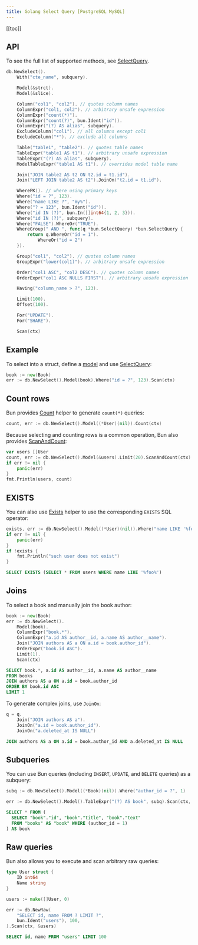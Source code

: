 ```yaml
---
title: Golang Select Query [PostgreSQL MySQL]
---
```


<CoverImage title="Golang Select PostgreSQL MySQL" />

[[toc]]

## API

To see the full list of supported methods, see
[SelectQuery](https://pkg.go.dev/github.com/uptrace/bun#SelectQuery).

```go
db.NewSelect().
	With("cte_name", subquery).

	Model(&strct).
	Model(&slice).

	Column("col1", "col2"). // quotes column names
	ColumnExpr("col1, col2"). // arbitrary unsafe expression
	ColumnExpr("count(*)").
	ColumnExpr("count(?)", bun.Ident("id")).
	ColumnExpr("(?) AS alias", subquery).
	ExcludeColumn("col1"). // all columns except col1
	ExcludeColumn("*"). // exclude all columns

	Table("table1", "table2"). // quotes table names
	TableExpr("table1 AS t1"). // arbitrary unsafe expression
	TableExpr("(?) AS alias", subquery).
	ModelTableExpr("table1 AS t1"). // overrides model table name

	Join("JOIN table2 AS t2 ON t2.id = t1.id").
	Join("LEFT JOIN table2 AS t2").JoinOn("t2.id = t1.id").

	WherePK(). // where using primary keys
	Where("id = ?", 123).
	Where("name LIKE ?", "my%").
	Where("? = 123", bun.Ident("id")).
	Where("id IN (?)", bun.In([]int64{1, 2, 3})).
	Where("id IN (?)", subquery).
	Where("FALSE").WhereOr("TRUE").
	WhereGroup(" AND ", func(q *bun.SelectQuery) *bun.SelectQuery {
		return q.WhereOr("id = 1").
			WhereOr("id = 2")
	}).

	Group("col1", "col2"). // quotes column names
	GroupExpr("lower(col1)"). // arbitrary unsafe expression

	Order("col1 ASC", "col2 DESC"). // quotes column names
	OrderExpr("col1 ASC NULLS FIRST"). // arbitrary unsafe expression

    Having("column_name > ?", 123).

	Limit(100).
	Offset(100).

	For("UPDATE").
	For("SHARE").

	Scan(ctx)
```

## Example

To select into a struct, define a [model](models.md) and use
[SelectQuery](https://pkg.go.dev/github.com/uptrace/bun#SelectQuery):

```go
book := new(Book)
err := db.NewSelect().Model(book).Where("id = ?", 123).Scan(ctx)
```

## Count rows

Bun provides [Count](https://pkg.go.dev/github.com/uptrace/bun#SelectQuery.Count) helper to generate
`count(*)` queries:

```go
count, err := db.NewSelect().Model((*User)(nil)).Count(ctx)
```

Because selecting and counting rows is a common operation, Bun also provides
[ScanAndCount](https://pkg.go.dev/github.com/uptrace/bun#SelectQuery.ScanAndCount):

```go
var users []User
count, err := db.NewSelect().Model(&users).Limit(20).ScanAndCount(ctx)
if err != nil {
	panic(err)
}
fmt.Println(users, count)
```

## EXISTS

You can also use [Exists](https://pkg.go.dev/github.com/uptrace/bun#SelectQuery.Exists) helper to
use the corresponding `EXISTS` SQL operator:

```go
exists, err := db.NewSelect().Model((*User)(nil)).Where("name LIKE '%foo%'").Exists(ctx)
if err != nil {
	panic(err)
}
if !exists {
	fmt.Println("such user does not exist")
}
```

```sql
SELECT EXISTS (SELECT * FROM users WHERE name LIKE '%foo%')
```

## Joins

To select a book and manually join the book author:

```go
book := new(Book)
err := db.NewSelect().
    Model(book).
    ColumnExpr("book.*").
    ColumnExpr("a.id AS author__id, a.name AS author__name").
    Join("JOIN authors AS a ON a.id = book.author_id").
    OrderExpr("book.id ASC").
    Limit(1).
    Scan(ctx)
```

```sql
SELECT book.*, a.id AS author__id, a.name AS author__name
FROM books
JOIN authors AS a ON a.id = book.author_id
ORDER BY book.id ASC
LIMIT 1
```

To generate complex joins, use `JoinOn`:

```go
q = q.
    Join("JOIN authors AS a").
    JoinOn("a.id = book.author_id").
    JoinOn("a.deleted_at IS NULL")
```

```sql
JOIN authors AS a ON a.id = book.author_id AND a.deleted_at IS NULL
```

## Subqueries

You can use Bun queries (including `INSERT`, `UPDATE`, and `DELETE` queries) as a subquery:

```go
subq := db.NewSelect().Model((*Book)(nil)).Where("author_id = ?", 1)

err := db.NewSelect().Model().TableExpr("(?) AS book", subq).Scan(ctx, &books)
```

```sql
SELECT * FROM (
  SELECT "book"."id", "book"."title", "book"."text"
  FROM "books" AS "book" WHERE (author_id = 1)
) AS book
```

## Raw queries

Bun also allows you to execute and scan arbitrary raw queries:

```go
type User struct {
	ID int64
	Name string
}

users := make([]User, 0)

err := db.NewRaw(
	"SELECT id, name FROM ? LIMIT ?",
	bun.Ident("users"), 100,
).Scan(ctx, &users)
```

```sql
SELECT id, name FROM "users" LIMIT 100
```
